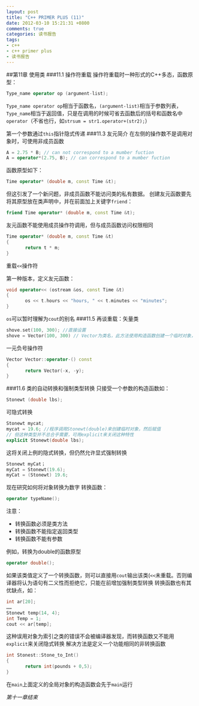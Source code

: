 ```yaml
---
layout: post
title: "C++ PRIMER PLUS (11)"
date: 2012-03-10 15:21:31 +0800
comments: true
categories: 读书报告
tags:
- c++
- c++ primer plus
- 读书报告
---
```

##第11章 使用类
###11.1 操作符重载
操作符重载时一种形式的C++多态，函数原型：
```cpp
Type_name operator op (argument-list);
```
`Type_name operator op`相当于函数名，`(argument-list)`相当于参数列表，`Type_name`相当于返回值，只是在调用的时候可省去函数后的括号和函数名中`operator`（不省也行，如`strsum = str1.operator+(str2);`）

第一个参数通过`this`指针隐式传递
###11.3 友元简介
在左侧的操作数不是调用对象时，可使用非成员函数
```cpp
A = 2.75 * B; // can not correspond to a mumber fuction
A = operator*(2.75, B); // can correspond to a mumber fuction
```
函数原型如下：
```cpp
Time operator* (double m, const Time &t);
```
但这引发了一个新问题，非成员函数不能访问类的私有数据。
创建友元函数要先将其原型放在类声明中，并在前面加上关键字`friend`：
```cpp
friend Time operator* (double m, const Time &t);
```
友元函数不能使用成员操作符调用，但与成员函数访问权限相同
```cpp
Time operator* (double m, const Time &t)
{
       return t * m;
}
```
重载`<<`操作符

第一种版本，定义友元函数：
```cpp
void operator<< (ostream &os, const Time &t)
{
       os << t.hours << "hours, " << t.minutes << "minutes";
}
```
`os`可以暂时理解为`cout`的别名
###11.5 再谈重载：矢量类
```cpp
shove.set(100, 300); //直接设置
shove = Vector(100, 300) // Vector为类名，此方法使用构造函数创建一个临时对象，让后赋给shove
```
一元负号操作符
```cpp
Vector Vector::operator-() const
{
       return Vector(-x, -y);
}
```
###11.6 类的自动转换和强制类型转换
只接受一个参数的构造函数如：
```cpp
Stonewt (double lbs);
```
可隐式转换
```cpp
Stonewt mycat;
mycat = 19.6; //程序调用Stonewt(double)来创建临时对象，然后赋值
// 但这种类型并不总合乎需要，可用explicit来关闭这种特性
explicit Stonewt(double lbs);
```
这将关闭上例的隐式转换，但仍然允许显式强制转换
```cpp
Stonewt myCat；
myCat = Stonewt(19.6);
myCat = (Stonewt) 19.6;
```
现在研究如何将对象转换为数字
转换函数：
```cpp
operator typeName();
```
注意：
- 转换函数必须是类方法
- 转换函数不能指定返回类型
- 转换函数不能有参数

例如，转换为double的函数原型
```cpp
operator double();
```
如果该类值定义了一个转换函数，则可以直接用`cout`输出该类(`<<`未重载。否则编译器将认为语句有二义性而拒绝它，只能在前增加强制类型转换
转换函数也有其优缺点，如：
```cpp
int ar[20];
……
Stonewt temp(14, 4);
int Temp = 1;
cout << ar[temp];
```
这种误用对象为索引之类的错误不会被编译器发现，而转换函数又不能用`explicit`来关闭隐式转换
解决方法是定义一个功能相同的非转换函数
```cpp
int Stonest::Stone_to_Int()
{
       return int(pounds + 0,5);
}
```
在`main`上面定义的全局对象的构造函数会先于`main`运行

*第十一章结束*